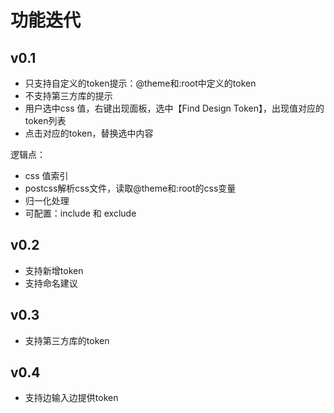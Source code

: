 # 功能迭代

## v0.1

- 只支持自定义的token提示：@theme和:root中定义的token
- 不支持第三方库的提示
- 用户选中css 值，右键出现面板，选中【Find Design Token】，出现值对应的token列表
- 点击对应的token，替换选中内容

逻辑点：
 - css 值索引
 - postcss解析css文件，读取@theme和:root的css变量
 - 归一化处理
 - 可配置：include 和 exclude

## v0.2

- 支持新增token
- 支持命名建议

## v0.3

- 支持第三方库的token

## v0.4

- 支持边输入边提供token